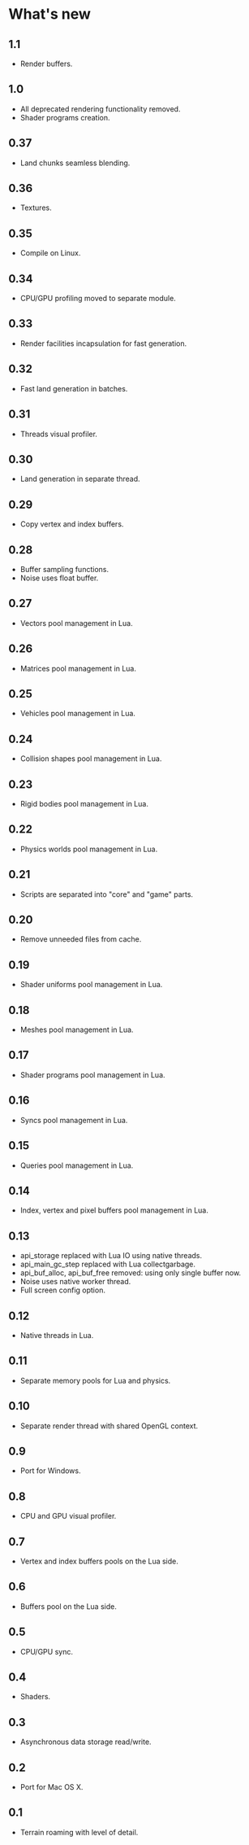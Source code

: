 # What's new #

## 1.1 ##
  * Render buffers.

## 1.0 ##
  * All deprecated rendering functionality removed.
  * Shader programs creation.

## 0.37 ##
  * Land chunks seamless blending.

## 0.36 ##
  * Textures.

## 0.35 ##
  * Compile on Linux.

## 0.34 ##
  * CPU/GPU profiling moved to separate module.

## 0.33 ##
  * Render facilities incapsulation for fast generation.

## 0.32 ##
  * Fast land generation in batches.

## 0.31 ##
  * Threads visual profiler.

## 0.30 ##
  * Land generation in separate thread.

## 0.29 ##
  * Copy vertex and index buffers.

## 0.28 ##
  * Buffer sampling functions.
  * Noise uses float buffer.

## 0.27 ##
  * Vectors pool management in Lua.

## 0.26 ##
  * Matrices pool management in Lua.

## 0.25 ##
  * Vehicles pool management in Lua.

## 0.24 ##
  * Collision shapes pool management in Lua.

## 0.23 ##
  * Rigid bodies pool management in Lua.

## 0.22 ##
  * Physics worlds pool management in Lua.

## 0.21 ##
  * Scripts are separated into "core" and "game" parts.

## 0.20 ##
  * Remove unneeded files from cache.

## 0.19 ##
  * Shader uniforms pool management in Lua.

## 0.18 ##
  * Meshes pool management in Lua.

## 0.17 ##
  * Shader programs pool management in Lua.

## 0.16 ##
  * Syncs pool management in Lua.

## 0.15 ##
  * Queries pool management in Lua.

## 0.14 ##
  * Index, vertex and pixel buffers pool management in Lua.

## 0.13 ##
  * api\_storage replaced with Lua IO using native threads.
  * api\_main\_gc\_step replaced with Lua collectgarbage.
  * api\_buf\_alloc, api\_buf\_free removed: using only single buffer now.
  * Noise uses native worker thread.
  * Full screen config option.

## 0.12 ##
  * Native threads in Lua.

## 0.11 ##
  * Separate memory pools for Lua and physics.

## 0.10 ##
  * Separate render thread with shared OpenGL context.

## 0.9 ##
  * Port for Windows.

## 0.8 ##
  * CPU and GPU visual profiler.

## 0.7 ##
  * Vertex and index buffers pools on the Lua side.

## 0.6 ##
  * Buffers pool on the Lua side.

## 0.5 ##
  * CPU/GPU sync.

## 0.4 ##
  * Shaders.

## 0.3 ##
  * Asynchronous data storage read/write.

## 0.2 ##
  * Port for Mac OS X.

## 0.1 ##
  * Terrain roaming with level of detail.